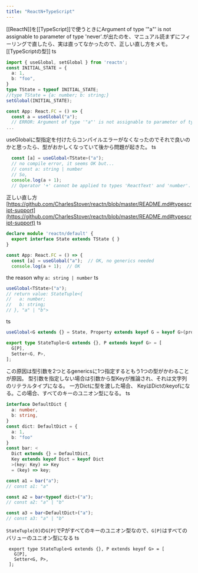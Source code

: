 ```yaml
---
title: "ReactN+TypeScript"
---
```


[[ReactN]]を[[TypeScript]]で使うときにArgument of type '"a"' is not assignable to parameter of type 'never'.が出たのを、マニュアル読まずにフィーリングで直したら、実は直ってなかったので、正しい直し方をメモ。
[[TypeScriptの型]]
ts

```typescript
import { useGlobal, setGlobal } from 'reactn';
const INITIAL_STATE = {
  a: 1,
  b: "foo",
}
type TState = typeof INITIAL_STATE;
//type TState = {a: number; b: string;}
setGlobal(INITIAL_STATE);

const App: React.FC = () => {
  const a = useGlobal("a");
  // ERROR: Argument of type '"a"' is not assignable to parameter of type 'never'.
...
```


useGlobalに型指定を付けたらコンパイルエラーがなくなったのでそれで良いのかと思ったら、型がおかしくなっていて後から問題が起きた。
ts

```typescript
  const [a] = useGlobal<TState>("a");
  // no compile error, it seems OK but...
  // const a: string | number
  // So,
  console.log(a + 1);
  // Operator '+' cannot be applied to types 'ReactText' and 'number'.
```


正しい直し方 [https://github.com/CharlesStover/reactn/blob/master/README.md#typescript-support](https://github.com/CharlesStover/reactn/blob/master/README.md#typescript-support)
ts

```typescript
declare module 'reactn/default' {
  export interface State extends TState { }
}

const App: React.FC = () => {
  const [a] = useGlobal("a");  // OK, no generics needed
  console.log(a + 1);  // OK
```


the reason why `a: string | number`
ts

```typescript
useGlobal<TState>("a");
// return value: StateTuple<{
//   a: number;
//   b: string;
// }, "a" | "b">
```


ts

```typescript
useGlobal<G extends {} = State, Property extends keyof G = keyof G>(property: Property): StateTuple<G, Property>;

export type StateTuple<G extends {}, P extends keyof G> = [
  G[P],
  Setter<G, P>,
];
```


この原因は型引数を2つとるgenericsに1つ指定するともう1つの型がかわることが原因。
型引数を指定しない場合は引数から型Keyが推論され、それは文字列のリテラルタイプになる。
一方Dictに型を渡した場合、 KeyはDictのkeyofになる。この場合、すべてのキーのユニオン型になる。
ts

```typescript
interface DefaultDict {
  a: number,
  b: string,
}
const dict: DefaultDict = {
  a: 1,
  b: "foo"
}
const bar: <
  Dict extends {} = DefaultDict,
  Key extends keyof Dict = keyof Dict
  >(key: Key) => Key
  = (key) => key;

const a1 = bar("a");
// const a1: "a"

const a2 = bar<typeof dict>("a");
// const a2: "a" | "b"

const a3 = bar<DefaultDict>("a");
// const a3: "a" | "b"
```


`StateTuple[0]`の`G[P]`でPがすべてのキーのユニオン型なので、`G[P]`はすべてのバリューのユニオン型になる
ts 

```
 export type StateTuple<G extends {}, P extends keyof G> = [
   G[P],
   Setter<G, P>,
 ];
```

